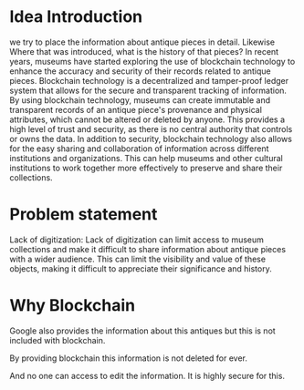 # Idea Introduction

we try to place the information about antique
pieces in detail. Likewise Where that was introduced, what is the history of that pieces?
In recent years, museums have started exploring the use of blockchain technology to enhance the accuracy and security of their records related to antique pieces. Blockchain technology is a decentralized and tamper-proof ledger system that allows for the secure and transparent tracking of information.
By using blockchain technology, museums can create immutable and transparent records of an antique piece's provenance and physical attributes, which cannot be altered or deleted by anyone. This provides a high level of trust and security, as there is no central authority that controls or owns the data.
In addition to security, blockchain technology also allows for the easy sharing and collaboration of information across different institutions and organizations. This can help museums and other cultural institutions to work together more effectively to preserve and share their collections.



# Problem statement

Lack of digitization: Lack of digitization can limit access to museum collections and make it difficult to share information about antique pieces with a wider audience. This can limit the visibility and value of these objects, making it difficult to appreciate their significance and history.



# Why Blockchain

Google also provides the information about this                     antiques but this is not included with blockchain.

By providing blockchain this information is not deleted for ever. 

And no one can access to edit the information. It is highly secure for this.





